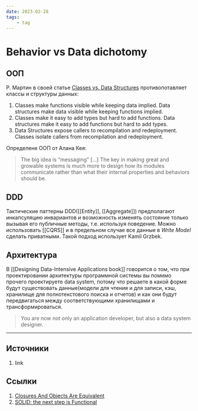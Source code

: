 ```yaml
---
date: 2023-02-28
tags:
    - tag
---
```

# Behavior vs Data dichotomy

## ООП

Р. Мартин в своей статье [Classes vs. Data Structures](https://blog.cleancoder.com/uncle-bob/2019/06/16/ObjectsAndDataStructures.html) противопотавляет классы и структуры данных:

1. Classes make functions visible while keeping data implied. Data structures make data visible while keeping functions implied.
1. Classes make it easy to add types but hard to add functions. Data structures make it easy to add functions but hard to add types.
1. Data Structures expose callers to recompilation and redeployment. Classes isolate callers from recompilation and redeployment.

Определене ООП от Алана Кея:

> The big idea is “messaging” […] The key in making great and growable systems is much more to design how its modules communicate rather than what their internal properties and behaviors should be.

## DDD

Тактические паттерны DDD([[Entity]], [[Aggregate]]) предполагают инкапсуляцию инвариантов и возможность изменять состояние только вызывая его публичные методы, т.е. используя поведение. Можно использовать [[CQRS]] и в предельном случае все данные в *Write Model* сделать приватными. Такой подход использует Kamil Grzbek.

## Архитектура

В [[Designing Data-Intensive Applications book]] говорится о том, что при проектировании архитектуры программной системы вы помимо прочего проектируете data system, потому что решаете в какой форме будут существовать данные(модели для чтения и для записи, кэш, хранилище для полнотекстового поиска и отчетов) и как они будут передвигаться между соответствующими хранилищами и трансформироваться.

> You are now not only an application developer, but also a data system designer.

---

## Источники

1. link

## Ссылки

1. [Closures And Objects Are Equivalent](http://wiki.c2.com/?ClosuresAndObjectsAreEquivalent)
1. [SOLID: the next step is Functional](https://blog.ploeh.dk/2014/03/10/solid-the-next-step-is-functional/)
